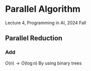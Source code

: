 # Parallel Algorithm
Lecture 4, Programming in AI, 2024 Fall

## Parallel Reduction
### Add
$O(n) \to O(\log{n})$ By using binary trees
